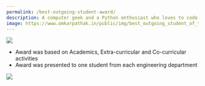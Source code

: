 ```yaml
---
permalink: /best-outgoing-student-award/
description: A computer geek and a Python enthusiast who loves to code. Huge fan of open source softwares and an active contributor on GitHub. Also love to sketch and read Agatha Christie's novels.
image: https://www.omkarpathak.in/public/img/best_outgoing_student_of_the_year.jpg
---
```


<div class="scroll-effect">
    <img src="{{ "public/img/best_outgoing_student_of_the_year.jpg" | relative_url }}">
</div>

- Award was based on Academics, Extra-curricular and Co-curricular activities
- Award was presented to one student from each engineering department

<div class="scroll-effect">
    <img src="{{ "public/img/best_outgoing_student_award.jpg" | relative_url }}">
</div>
